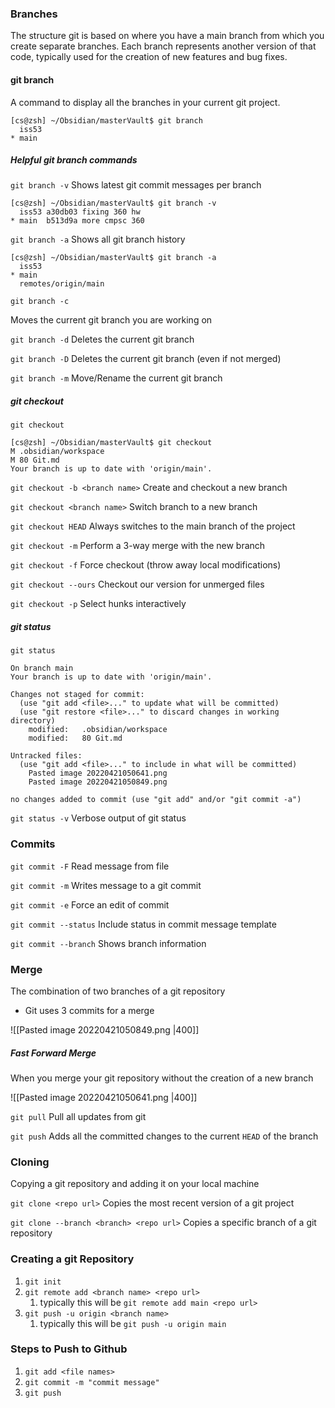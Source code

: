 ### Branches
The structure git is based on where you have a main branch from which you create separate branches. Each branch represents another version of that code, typically used for the creation of new features and bug fixes.

#### git branch
A command to display all the branches in your current git project.
```
[cs@zsh] ~/Obsidian/masterVault$ git branch
  iss53
* main
```

##### Helpful git branch commands
`git branch -v`
Shows latest git commit messages per branch

```
[cs@zsh] ~/Obsidian/masterVault$ git branch -v
  iss53 a30db03 fixing 360 hw
* main  b513d9a more cmpsc 360
```


`git branch -a`
Shows all git branch history

```
[cs@zsh] ~/Obsidian/masterVault$ git branch -a
  iss53
* main
  remotes/origin/main
```

`git branch -c`

Moves the current git branch you are working on 

`git branch -d`
Deletes the current git branch

`git branch -D`
Deletes the current git branch (even if not merged)


`git branch -m`
Move/Rename the current git branch 

##### git checkout
`git checkout`

```
[cs@zsh] ~/Obsidian/masterVault$ git checkout
M .obsidian/workspace
M 80 Git.md
Your branch is up to date with 'origin/main'.
```

`git checkout -b <branch name>`
Create and checkout a new branch

`git checkout <branch name>`
Switch branch to a new branch

`git checkout HEAD`
Always switches to the main branch of the project

`git checkout -m`
Perform a 3-way merge with the new branch

`git checkout -f`
Force checkout (throw away local modifications)

`git checkout --ours`
Checkout our version for unmerged files

`git checkout -p`
Select hunks interactively

##### git status

`git status`

```
On branch main
Your branch is up to date with 'origin/main'.

Changes not staged for commit:
  (use "git add <file>..." to update what will be committed)
  (use "git restore <file>..." to discard changes in working directory)
	modified:   .obsidian/workspace
	modified:   80 Git.md

Untracked files:
  (use "git add <file>..." to include in what will be committed)
	Pasted image 20220421050641.png
	Pasted image 20220421050849.png

no changes added to commit (use "git add" and/or "git commit -a")

```

`git status -v`
Verbose output of git status


### Commits
`git commit -F`
Read message from file

`git commit -m`
Writes message to a git commit

`git commit -e`
Force an edit of commit

`git commit --status`
Include status in commit message template

`git commit --branch` 
Shows branch information


### Merge 
The combination of two branches of a git repository
- Git uses 3 commits for a merge

![[Pasted image 20220421050849.png |400]]


##### Fast Forward Merge
When you merge your git repository without the creation of a new branch

![[Pasted image 20220421050641.png |400]]

`git pull`
Pull all updates from git

`git push`
Adds all the committed changes to the current `HEAD` of the branch

### Cloning
Copying a git repository and adding it on your local machine

`git clone <repo url>`
Copies the most recent version of a git project

`git clone --branch <branch> <repo url>`
Copies a specific branch of a git repository

### Creating a git Repository
1. `git init`
2. `git remote add <branch name> <repo url>`
	1. typically this will be `git remote add main <repo url>`
3. `git push -u origin <branch name>`
	1. typically this will be `git push -u origin main`



### Steps to Push to Github
1. `git add <file names>`
2. `git commit -m "commit message"`
3. `git push`
